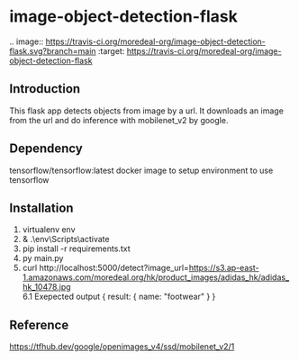 image-object-detection-flask
==================

.. image:: https://travis-ci.org/moredeal-org/image-object-detection-flask.svg?branch=main
  :target: https://travis-ci.org/moredeal-org/image-object-detection-flask

Introduction
------------
This flask app detects objects from image by a url. It downloads an image from the url and do inference with mobilenet_v2 by google.

Dependency
------------
tensorflow/tensorflow:latest docker image to setup environment to use tensorflow

Installation
------------
1. virtualenv env
2. & .\env\Scripts\activate
3. pip install -r requirements.txt
4. py main.py
5. curl http://localhost:5000/detect?image_url=https://s3.ap-east-1.amazonaws.com/moredeal.org/hk/product_images/adidas_hk/adidas_hk_10478.jpg<br/>6.1 Exepected output
  { result: { name: "footwear" } }

Reference
------------
https://tfhub.dev/google/openimages_v4/ssd/mobilenet_v2/1
